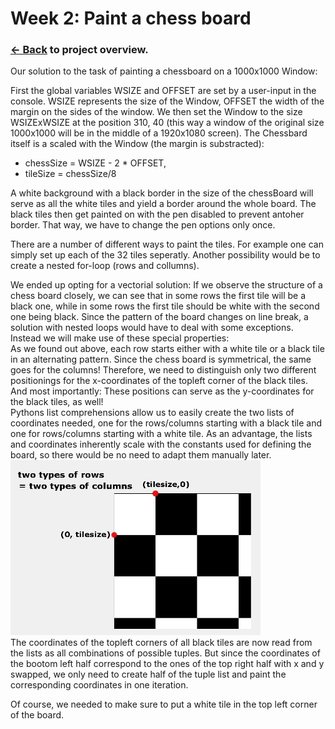 # Week 2: Paint a chess board

### [<- Back](/index.md) to project overview.

Our solution to the task of painting a chessboard on a 1000x1000 Window:

First the global variables WSIZE and OFFSET are set by a user-input in the console. WSIZE represents the size of the Window, OFFSET the width of the margin on the sides of the window. 
We then set the Window to the size WSIZExWSIZE at the position 310, 40 (this way a window of the original size 1000x1000 will be in the middle of a 1920x1080 screen).
The Chessbard itself is a scaled with the Window (the margin is substracted):
 - chessSize = WSIZE - 2 * OFFSET, 
 - tileSize = chessSize/8

A white background with a black border in the size of the chessBoard will serve as all the white tiles and yield a border around the whole board. The black tiles then get painted on with the pen disabled to prevent antoher border. That way, we have to change the pen options only once.

There are a number of different ways to paint the tiles. For example one can simply set up each of the 32 tiles seperatly.
Another possibility would be to create a nested for-loop (rows and collumns).

We ended up opting for a vectorial solution: If we observe the structure of a chess board closely, we can see that in some rows the first tile will be a black one, while in some rows the first tile should be white with the second one being black. Since the pattern of the board changes on line break, a solution with nested loops would have to deal with some exceptions. Instead we will make use of these special properties:<br/>
As we found out above, each row starts either with a white tile or a black tile in an alternating pattern. Since the chess board is symmetrical, the same goes for the columns! Therefore, we need to distinguish only two different positionings for the x-coordinates of the topleft corner of the black tiles. And most importantly: These positions can serve as the y-coordinates for the black tiles, as well!<br/>
Pythons list comprehensions allow us to easily create the two lists of coordinates needed, one for the rows/columns starting with a black tile and one for rows/columns starting with a white tile. As an advantage, the lists and coordinates inherently scale with the constants used for defining the board, so there would be no need to adapt them manually later.<br/>
![visualisation of coordinates](chess_coordinates.png)<br/>
The coordinates of the topleft corners of all black tiles are now read from the lists as all combinations of possible tuples. But since the coordinates of the bootom left half correspond to the ones of the top right half with x and y swapped, we only need to create half of the tuple list and paint the corresponding coordinates in one iteration.

Of course, we needed to make sure to put a white tile in the top left corner of the board.

